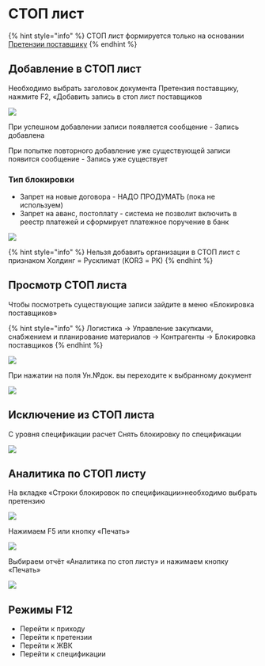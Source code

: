# СТОП лист

{% hint style="info" %}
СТОП лист формируется только на основании [Претензии поставщику](../pretenziya-postavshiku/)
{% endhint %}

## Добавление в СТОП лист

Необходимо выбрать заголовок документа Претензия поставщику, нажмите F2, «Добавить запись в стоп лист поставщиков

![](<../../../.gitbook/assets/unknown (2).png>)

При успешном добавлении записи появляется сообщение - Запись добавлена

&#x20;При попытке повторного добавление уже существующей записи появится сообщение - Запись уже существует

### Тип блокировки

* Запрет на новые договора - НАДО ПРОДУМАТЬ (пока не используем)
* Запрет на аванс, постоплату - система не позволит включить в реестр платежей и сформирует платежное поручение в банк

![](../../../.gitbook/assets/изображение)

{% hint style="info" %}
Нельзя добавить организации в СТОП лист с признаком Холдинг = Русклимат (KOR3 = РК)
{% endhint %}

## Просмотр СТОП листа&#x20;

Чтобы посмотреть существующие записи зайдите в меню «Блокировка поставщиков»

{% hint style="info" %}
Логистика → Управление закупками, снабжением и планирование материалов → Контрагенты → Блокировка поставщиков
{% endhint %}

![](<../../../.gitbook/assets/unknown (37).png>)

При нажатии на поля Ун.№док. вы переходите к выбранному документ

![](<../../../.gitbook/assets/image (385).png>)

## Исключение из СТОП листа

С уровня спецификации расчет Снять блокировку по спецификации

![](<../../../.gitbook/assets/image (984).png>)

## Аналитика по СТОП листу

На вкладке «Строки блокировок по спецификации»необходимо выбрать претензию

![](<../../../.gitbook/assets/1 (65)>)

Нажимаем F5 или кнопку «Печать»

![](<../../../.gitbook/assets/2 (42)>)

Выбираем отчёт «Аналитика по стоп листу» и нажимаем кнопку «Печать»

![](<../../../.gitbook/assets/image (546).png>)

## Режимы F12

* Перейти к приходу
* Перейти к претензии
* Перейти к ЖВК
* Перейти к спецификации
